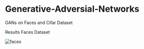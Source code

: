 # Generative-Adversial-Networks
GANs on Faces and Cifar Dataset

Results
Faces Dataset

![faces](https://user-images.githubusercontent.com/24430587/33239686-0546e5a0-d29f-11e7-8331-dd05dedfaeeb.png)
